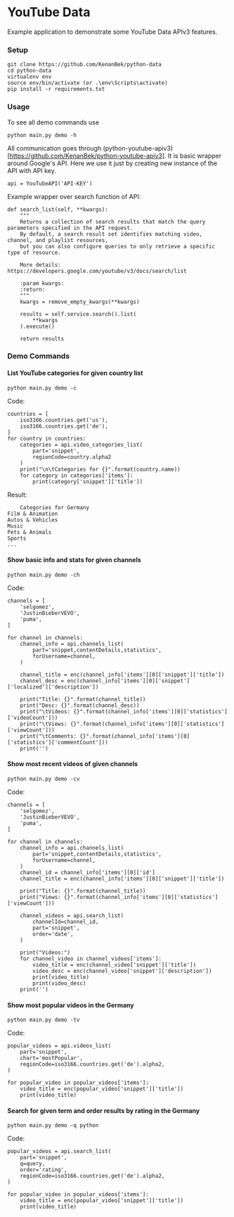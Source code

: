 # YouTube Data

Example application to demonstrate some YouTube Data APIv3 features.

### Setup

    git clone https://github.com/KenanBek/python-data
    cd python-data
    virtualenv env
    source env/bin/activate (or .\env\Scripts\activate)
    pip install -r requirements.txt

### Usage

To see all demo commands use

    python main.py demo -h

All communication goes through (python-youtube-apiv3)[https://github.com/KenanBek/python-youtube-apiv3].
It is basic wrapper around Google's API. Here we use it just by creating new instance of the API with API key.

    api = YouTubeAPI('API-KEY')

Example wrapper over search function of API:

    def search_list(self, **kwargs):
        """
        Returns a collection of search results that match the query parameters specified in the API request. 
        By default, a search result set identifies matching video, channel, and playlist resources, 
        but you can also configure queries to only retrieve a specific type of resource.

        More details: https://developers.google.com/youtube/v3/docs/search/list

        :param kwargs: 
        :return: 
        """
        kwargs = remove_empty_kwargs(**kwargs)

        results = self.service.search().list(
            **kwargs
        ).execute()

        return results

### Demo Commands

#### List YouTube categories for given country list

    python main.py demo -c

Code:

    countries = [
        iso3166.countries.get('us'),
        iso3166.countries.get('de'),
    ]
    for country in countries:
        categories = api.video_categories_list(
            part='snippet',
            regionCode=country.alpha2
        )
        print("\n\tCategories for {}".format(country.name))
        for category in categories['items']:
            print(category['snippet']['title'])

Result:

        Categories for Germany
    Film & Animation
    Autos & Vehicles
    Music
    Pets & Animals
    Sports
    ...

#### Show basic info and stats for given channels

    python main.py demo -ch

Code:

    channels = [
        'selgomez',
        'JustinBieberVEVO',
        'puma',
    ]

    for channel in channels:
        channel_info = api.channels_list(
            part='snippet,contentDetails,statistics',
            forUsername=channel,
        )

        channel_title = enc(channel_info['items'][0]['snippet']['title'])
        channel_desc = enc(channel_info['items'][0]['snippet']['localized']['description'])

        print("Title: {}".format(channel_title))
        print("Desc: {}".format(channel_desc))
        print("\tVideos: {}".format(channel_info['items'][0]['statistics']['videoCount']))
        print("\tViews: {}".format(channel_info['items'][0]['statistics']['viewCount']))
        print("\tComments: {}".format(channel_info['items'][0]['statistics']['commentCount']))
        print('')

#### Show most recent videos of given channels

    python main.py demo -cv

Code:

    channels = [
        'selgomez',
        'JustinBieberVEVO',
        'puma',
    ]

    for channel in channels:
        channel_info = api.channels_list(
            part='snippet,contentDetails,statistics',
            forUsername=channel,
        )
        channel_id = channel_info['items'][0]['id']
        channel_title = enc(channel_info['items'][0]['snippet']['title'])

        print("Title: {}".format(channel_title))
        print("Views: {}".format(channel_info['items'][0]['statistics']['viewCount']))

        channel_videos = api.search_list(
            channelId=channel_id,
            part='snippet',
            order='date',
        )

        print("Videos:")
        for channel_video in channel_videos['items']:
            video_title = enc(channel_video['snippet']['title'])
            video_desc = enc(channel_video['snippet']['description'])
            print(video_title)
            print(video_desc)
        print('')

#### Show most popular videos in the Germany

    python main.py demo -tv

Code:

    popular_videos = api.videos_list(
        part='snippet',
        chart='mostPopular',
        regionCode=iso3166.countries.get('de').alpha2,
    )

    for popular_video in popular_videos['items']:
        video_title = enc(popular_video['snippet']['title'])
        print(video_title)

#### Search for given term and order results by rating in the Germany

    python main.py demo -q python

Code:

    popular_videos = api.search_list(
        part='snippet',
        q=query,
        order='rating',
        regionCode=iso3166.countries.get('de').alpha2,
    )

    for popular_video in popular_videos['items']:
        video_title = enc(popular_video['snippet']['title'])
        print(video_title)
